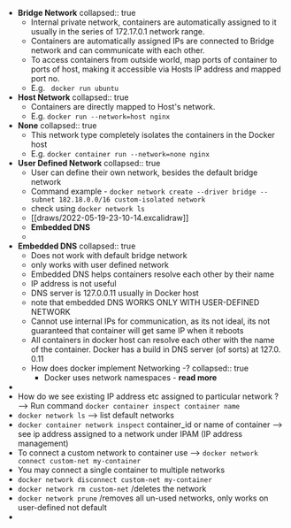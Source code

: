 - **Bridge Network**
  collapsed:: true
	- Internal private network, containers are automatically assigned to it usually in the series of 172.17.0.1 network range.
	- Containers are automatically assigned IPs are connected to Bridge network and can communicate with each other.
	- To access containers from outside world, map ports of container to ports of host, making it accessible via Hosts IP address and mapped port no.
	- E.g. ` docker run ubuntu`
- **Host Network**
  collapsed:: true
	- Containers are directly mapped to Host's network.
	- E.g. `docker run --network=host nginx`
- **None**
  collapsed:: true
	- This network type completely isolates the containers in the Docker host
	- E.g. `docker container run --network=none nginx`
- **User Defined Network**
  collapsed:: true
	- User can define their own network, besides the default bridge network
	- Command example - `docker network create --driver bridge --subnet 182.18.0.0/16 custom-isolated network`
	- check using `docker network ls`
	- [[draws/2022-05-19-23-10-14.excalidraw]]
	- **Embedded DNS**
	-
- **Embedded DNS**
  collapsed:: true
	- Does not work with default bridge network
	- only works with user defined network
	- Embedded DNS helps containers resolve each other by their name
	- IP address is not useful
	- DNS server is 127.0.0.11 usually in Docker host
	- note that embedded DNS WORKS ONLY WITH USER-DEFINED NETWORK
	- Cannot use internal IPs for communication, as its not ideal, its not guaranteed that container will get same IP when it reboots
	- All containers in docker host can resolve each other with the name of the container. Docker has a build in DNS server (of sorts) at 127.0. 0.11
	- How does docker implement Networking -?
	  collapsed:: true
		- Docker uses network namespaces - **read more**
-
- How do we see existing IP address etc assigned to particular network ? --> Run command `docker container inspect container name`
- `docker network ls` --> list default networks
- `docker container network inspect` container_id or name of container --> see ip address assigned to a network under IPAM (IP address management)
- To connect a custom network to container use --> `docker network connect custom-net my-container`
- You may connect a single container to multiple networks
- `docker network disconnect custom-net my-container`
- `docker network rm custom-net`   /deletes the network
- `docker network prune`    /removes all un-used networks, only works on user-defined not default
-